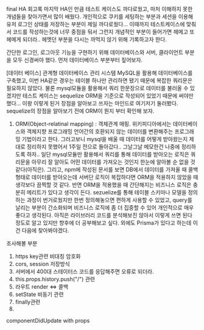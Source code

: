 final HA 회고록
마지막 HA인 만큼 테스트 케이스도 까다로웠고, 마처 이해하지 못한 개념들을 찾아가면서 많이 배웠다. 개인적으로 쿠키를 세팅하는 부분과 세션을 이용해 유저 로그인 상태를 저장하는 부분이 제일 까다로웠다... 이때까지 테스트케이스에 맞춰서 코드를 작성하는것에 너무 중점을 둬서 그런지 개념적인 부분이 들어가면 헤메고 또 헤메게 되더라.. 헤멧던 부분을 다시는 까먹지 않기 위해 기록하고자 한다.

간단한 로그인, 로그아웃 기능을 구현하기 위해 데이터베이스와 서버, 클라이언트 부분을 모두 신경써야 했다. 먼저 데이터베이스 부분부터 짚어보자.

[데이터 베이스]
관계형 데이터베이스 관리 시스템 MySQL을 활용해 데이터베이스를 구축했고, 이번 HA같은 경우는 테이블 하나만 관리하면 됐기 때문에 복잡한 쿼리문은 필요하지 않았다. 물론 mysql모듈을 활용해서 쿼리 한문장으로 데이터를 불러올 수 있겠지만 테스트 케이스는 sequelize ORM을 기준으로 작성되어 있었기 때문에 써야만 했다... 이왕 이렇게 된거 장점을 알아보고 쓰자는 마인드로 여기저기 둘러봤다. 
sequelize의 장점을 알아보기 전에 ORM이 뭔지 부터 확인해 보자. 

1. ORM(Object-relatinal mapping) : 
객체관계 매핑. 위키피디아에서는 데이터베이스와 객체지향 프로그래밍 언어간의 호환되지 않는 데이터를 변환해주는 프로그래밍 기법이라고 한다. 그러고보니 mysql을 배울 때 데이터를 어떻게 받아왔는지 제대로 정리하지 못했어서 1주일 전으로 돌아갔다.. 그날그날 메모한건 나중에 정리하도록 하자..
일단 mysql모듈만 활용해서 쿼리를 통해 데이터를 받아오는 로직은 쿼리문을 아무리 잘 알아도 어떤 데이터를 가져오는 것인지 한눈에 알아볼 순 없을 것 같다(아직은). 그리고, npm에 작성된 문서를 보면 DB에서 데이터를 가져올 때 콜백형태로 데이터를 받아오는데 서버단 로직이 복잡하다면 ORM을 적용하지 않았을 때 생각보다 끔찍할 것 같다. 
반면 ORM을 적용했을 때 간단해지는 비즈니스 로직은 충분히 메리트가 있다고 생각이 든다. sezuelize를 통해 테이블 스키마나 모델을 정의하는 과정이 번거로웠지만 한번 정의해놓으면 편하게 사용할 수 있었고, query를 날리는 부분이 간소화되며 비즈니스 로직에 좀 더 집중할 수 있어 개인적으로 매우 좋다고 생각된다. 아직은 라이브러리 코드를 분석해보진 않아서 이렇게 쓰면 된다 정도로 알고 있지만 향후에 더 공부해보고 싶다.
외에도 Prisma가 있다고 하는데 이건 다음에 찾아봐야겠다.

조사해볼 부분
1. https key관련 비대칭 암호화
2. cors, session 저장방식
3. 서버에서 400대 스테이터스 코드를 응답해주면 오류로 되더라.
4. this.props.history.push("/") 관련
5. 라우트 render <=> 콜백
6. setState 비동기 관련
7. finally관련
8. 








componentDidUpdate with props